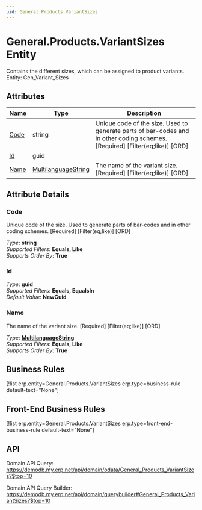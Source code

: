 ```yaml
---
uid: General.Products.VariantSizes
---
```

# General.Products.VariantSizes Entity

Contains the different sizes, which can be assigned to product variants. Entity: Gen_Variant_Sizes

## Attributes

| Name | Type | Description |
| ---- | ---- | --- |
| [Code](General.Products.VariantSizes.md#code) | string | Unique code of the size. Used to generate parts of bar-codes and in other coding schemes. [Required] [Filter(eq;like)] [ORD] 
| [Id](General.Products.VariantSizes.md#id) | guid |  
| [Name](General.Products.VariantSizes.md#name) | [MultilanguageString](../data-types.md#multilanguagestring) | The name of the variant size. [Required] [Filter(eq;like)] [ORD] 


## Attribute Details

### Code

Unique code of the size. Used to generate parts of bar-codes and in other coding schemes. [Required] [Filter(eq;like)] [ORD]

_Type_: **string**  
_Supported Filters_: **Equals, Like**  
_Supports Order By_: **True**  

### Id

_Type_: **guid**  
_Supported Filters_: **Equals, EqualsIn**  
_Default Value_: **NewGuid**  

### Name

The name of the variant size. [Required] [Filter(eq;like)] [ORD]

_Type_: **[MultilanguageString](../data-types.md#multilanguagestring)**  
_Supported Filters_: **Equals, Like**  
_Supports Order By_: **True**  



## Business Rules

[!list erp.entity=General.Products.VariantSizes erp.type=business-rule default-text="None"]

## Front-End Business Rules

[!list erp.entity=General.Products.VariantSizes erp.type=front-end-business-rule default-text="None"]

## API

Domain API Query:
<https://demodb.my.erp.net/api/domain/odata/General_Products_VariantSizes?$top=10>

Domain API Query Builder:
<https://demodb.my.erp.net/api/domain/querybuilder#General_Products_VariantSizes?$top=10>

